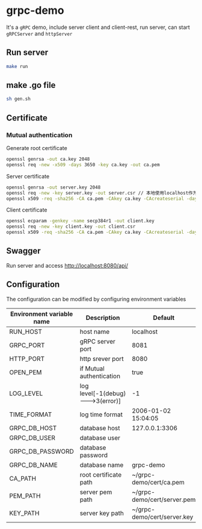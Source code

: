 # grpc-demo
It's a `gRPC` demo, include server client and client-rest, run server, can start `gRPCServer` and `httpServer`
## Run server
```bash
make run
```
## make .go file
```bash
sh gen.sh
```
## Certificate
### Mutual authentication
Generate root certificate
```bash
openssl genrsa -out ca.key 2048
openssl req -new -x509 -days 3650 -key ca.key -out ca.pem
```
Server certificate
```bash
openssl genrsa -out server.key 2048
openssl req -new -key server.key -out server.csr // 本地使用localhost作为域名
openssl x509 -req -sha256 -CA ca.pem -CAkey ca.key -CAcreateserial -days 3650 -in server.csr -out server.pem
```
Client certificate
```bash
openssl ecparam -genkey -name secp384r1 -out client.key
openssl req -new -key client.key -out client.csr
openssl x509 -req -sha256 -CA ca.pem -CAkey ca.key -CAcreateserial -days 3650 -in client.csr -out client.pem
```
## Swagger
Run server and access <http://localhost:8080/api/>
## Configuration
The configuration can be modified by configuring environment variables

| Environment variable name | Description                      | Default                     |
| ------------------------- | -------------------------------- | --------------------------- |
| RUN_HOST                  | host name                        | localhost                   |
| GRPC_PORT                 | gRPC server port                 | 8081                        |
| HTTP_PORT                 | http srever port                 | 8080                        |
| OPEN_PEM                  | if Mutual authentication         | true                        |
| LOG_LEVEL                 | log level[-1(debug)--->3(error)] | -1                          |
| TIME_FORMAT               | log time format                  | 2006-01-02 15:04:05         |
| GRPC_DB_HOST              | database host                    | 127.0.0.1:3306              |
| GRPC_DB_USER              | database user                    |                             |
| GRPC_DB_PASSWORD          | database password                |                             |
| GRPC_DB_NAME              | database name                    | grpc-demo                   |
| CA_PATH                   | root certificate path            | ~/grpc-demo/cert/ca.pem     |
| PEM_PATH                  | server pem path                  | ~/grpc-demo/cert/server.pem |
| KEY_PATH                  | server key path                  | ~/grpc-demo/cert/server.key |

